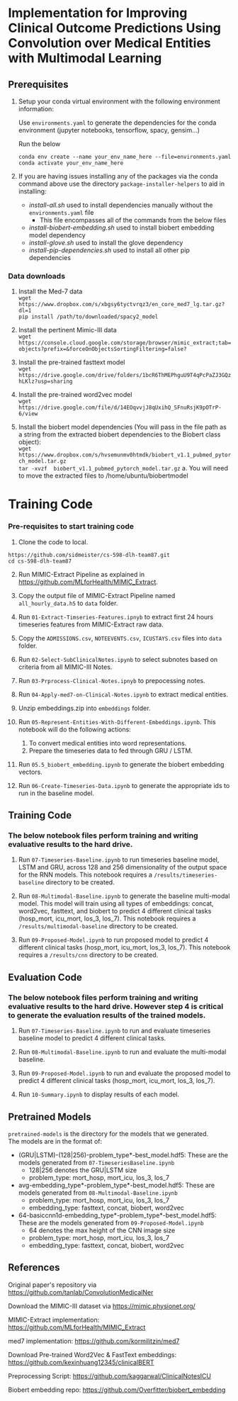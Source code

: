 # Implementation for Improving Clinical Outcome Predictions Using Convolution over Medical Entities with Multimodal Learning

## Prerequisites
1. Setup your conda virtual environment with the following environment information:

    Use `environments.yaml` to generate the dependencies for the conda environment (jupyter notebooks, tensorflow, spacy, gensim...)

    Run the below

    `conda env create --name your_env_name_here --file=environments.yaml` </br>
    `conda activate your_env_name_here`

1. If you are having issues installing any of the packages via the conda command above use the directory `package-installer-helpers` to aid in installing:
    * _install-all.sh_ used to install dependencies manually without the `environments.yaml` file
        * This file encompasses all of the commands from the below files
    * _install-biobert-embedding.sh_ used to install biobert embedding model dependency
    * _install-glove.sh_ used to install the glove dependency
    * _install-pip-dependencies.sh_ used to install all other pip dependencies

### Data downloads
1. Install the Med-7 data </br>
`wget https://www.dropbox.com/s/xbgsy6tyctvrqz3/en_core_med7_lg.tar.gz?dl=1` </br>
`pip install /path/to/downloaded/spacy2_model` </br>

1. Install the pertinent Mimic-III data </br>
`wget https://console.cloud.google.com/storage/browser/mimic_extract;tab=objects?prefix=&forceOnObjectsSortingFiltering=false?` </br>

1. Install the pre-trained fasttext model </br>
`wget https://drive.google.com/drive/folders/1bcR6ThMEPhguU9T4qPcPaZJ3GQzhLKlz?usp=sharing` </br>

1. Install the pre-trained word2vec model </br>
`wget https://drive.google.com/file/d/14EOqvvjJ8qUxihQ_SFnuRsjK9pOTrP-6/view` </br>

1. Install the biobert model dependencies (You will pass in the file path as a string from the extracted biobert dependencies to the Biobert class object): </br>
`wget https://www.dropbox.com/s/hvsemunmv0htmdk/biobert_v1.1_pubmed_pytorch_model.tar.gz` </br>
`tar -xvzf  biobert_v1.1_pubmed_pytorch_model.tar.gz`
    a. You will need to move the extracted files to /home/ubuntu/biobertmodel


# Training Code

### Pre-requisites to start training code

1. Clone the code to local.   
```
https://github.com/sidmeister/cs-598-dlh-team87.git
cd cs-598-dlh-team87
```
2. Run MIMIC-Extract Pipeline as explained in https://github.com/MLforHealth/MIMIC_Extract.   

2. Copy the output file of MIMIC-Extract Pipeline named `all_hourly_data.h5` to `data` folder.

2. Run `01-Extract-Timseries-Features.ipnyb` to extract first 24 hours timeseries features from MIMIC-Extract raw data.

2. Copy the `ADMISSIONS.csv`, `NOTEEVENTS.csv`, `ICUSTAYS.csv` files into `data` folder.

2. Run `02-Select-SubClinicalNotes.ipynb` to select subnotes based on criteria from all MIMIC-III Notes.

2. Run `03-Prprocess-Clinical-Notes.ipnyb` to prepocessing notes.

2. Run `04-Apply-med7-on-Clinical-Notes.ipynb` to extract medical entities. 

2. Unzip embeddings.zip into `embeddings` folder.

2. Run `05-Represent-Entities-With-Different-Embeddings.ipynb`. This notebook will do the following actions: 
    1. To convert medical entities into word representations.
    1. Prepare the timeseries data to fed through GRU / LSTM.

2. Run `05.5_biobert_embedding.ipynb` to generate the biobert embedding vectors.

2. Run `06-Create-Timeseries-Data.ipynb` to generate the appropriate ids to run in the baseline model.

## Training Code

### The below notebook files perform training and writing evaluative results to the hard drive. 

1. Run `07-Timeseries-Baseline.ipynb` to run timeseries baseline model, LSTM and GRU, across 128 and 256 dimensionality of the output space for the RNN models. This notebook requires a `/results/timeseries-baseline` directory to be created.

1. Run `08-Multimodal-Baseline.ipynb` to generate the baseline multi-modal model. This model will train using all types of embeddings: concat, word2vec, fasttext, and biobert to predict 4 different clinical tasks (hosp_mort, icu_mort, los_3, los_7). This notebook requires a `/results/multimodal-baseline` directory to be created.

1. Run `09-Proposed-Model.ipynb` to run proposed model to predict 4 different clinical tasks (hosp_mort, icu_mort, los_3, los_7). This notebook requires a `/results/cnn` directory to be created.

## Evaluation Code

### The below notebook files perform training and writing evaluative results to the hard drive. However step 4 is critical to generate the evaluation results of the trained models.

1. Run `07-Timeseries-Baseline.ipynb` to run and evaluate timeseries baseline model to predict 4 different clinical tasks.

1. Run `08-Multimodal-Baseline.ipynb` to run and evaluate the multi-modal baseline.

1. Run `09-Proposed-Model.ipynb` to run and evaluate the proposed model to predict 4 different clinical tasks (hosp_mort, icu_mort, los_3, los_7).

1. Run `10-Summary.ipynb` to display results of each model.

## Pretrained Models

`pretrained-models` is the directory for the models that we generated. </br>
The models are in the format of: 
* (GRU|LSTM)-(128|256)-problem_type*-best_model.hdf5: These are the models generated from `07-TimeseriesBaseline.ipynb`
    * 128|256 denotes the GRU|LSTM size
    * problem_type: mort_hosp, mort_icu, los_3, los_7
* avg-embedding_type*-problem_type*-best_model.hdf5: These are models generated from `08-Multimodal-Baseline.ipynb`
    * problem_type: mort_hosp, mort_icu, los_3, los_7
    * embedding_type: fasttext, concat, biobert, word2vec
* 64-basiccnn1d-embedding_type*-problem_type*-best_model.hdf5: These are the models generated from `09-Proposed-Model.ipynb`
    * 64 denotes the max height of the CNN image size
    * problem_type: mort_hosp, mort_icu, los_3, los_7 
    * embedding_type: fasttext, concat, biobert, word2vec

## References
Original paper's repository via https://github.com/tanlab/ConvolutionMedicalNer

Download the MIMIC-III dataset via https://mimic.physionet.org/

MIMIC-Extract implementation: https://github.com/MLforHealth/MIMIC_Extract

med7 implementation: https://github.com/kormilitzin/med7

Download Pre-trained Word2Vec & FastText embeddings: https://github.com/kexinhuang12345/clinicalBERT

Preprocessing Script: https://github.com/kaggarwal/ClinicalNotesICU

Biobert embedding repo: https://github.com/Overfitter/biobert_embedding